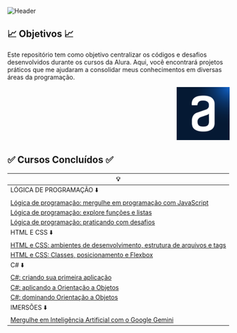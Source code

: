 ![Header](https://capsule-render.vercel.app/api?type=waving&height=121&color=0000CD&text=🖥️%20Códigos%20Alura%20🖥️&fontSize=35&fontColor=AFEEEE&section=header&fontAlignY=65)

## 📈 Objetivos 📈

Este repositório tem como objetivo centralizar os códigos e desafios desenvolvidos durante os cursos da Alura. Aqui, você encontrará projetos práticos que me ajudaram a consolidar meus conhecimentos em diversas áreas da programação.

<p align = "right">
<img src="img/alura.png" width="120" height="120" alt="Alura">



## ✅ Cursos Concluídos ✅

<div align = "middle">
 
| 💡 |
|---------|
| LÓGICA DE PROGRAMAÇÃO ⬇️|
| [Lógica de programação: mergulhe em programação com JavaScript](https://github.com/z0mer/ALURA_CURSOS/tree/main/!LOGICA_DE_PROGRAMACAO/C1_L.D.P) |
| [Lógica de programação: explore funções e listas](https://github.com/z0mer/ALURA_CURSOS/tree/main/!LOGICA_DE_PROGRAMACAO/C2_L.D.P) |
| [Lógica de programação: praticando com desafios](https://github.com/z0mer/ALURA_CURSOS/tree/main/!LOGICA_DE_PROGRAMACAO/C4_L.D.P) |
| HTML E CSS ⬇️|
| [HTML e CSS: ambientes de desenvolvimento, estrutura de arquivos e tags](https://github.com/z0mer/ALURA_CURSOS/tree/main/!HTML_E_CSS/C1_HTMLECSS) |
| [HTML e CSS: Classes, posicionamento e Flexbox](https://github.com/z0mer/ALURA_CURSOS/tree/main/!HTML_E_CSS/C2_HTMLECSS) |
| C# ⬇️|
| [C#: criando sua primeira aplicação](https://github.com/z0mer/ALURA_CURSOS/tree/main/!C%23/C1.C%23) |
| [C#: aplicando a Orientação a Objetos](https://github.com/z0mer/ALURA_CURSOS/tree/main/!C%23/C2.C%23) |
| [C#: dominando Orientação a Objetos](https://github.com/z0mer/ALURA_CURSOS/tree/main/!C%23/C3.C%23) |
| IMERSÕES ⬇️|
| [Mergulhe em Inteligência Artificial com o Google Gemini](https://github.com/z0mer/ALURA_CURSOS/tree/main/!IMERSAO_GEMINI) |

</div>

